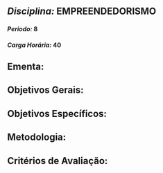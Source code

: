 ## *Disciplina:* EMPREENDEDORISMO
#### *Periodo:* 8
#### *Carga Horária:* 40
 
## Ementa:

 
## Objetivos Gerais:

 
## Objetivos Específicos:

 
## Metodologia:

 
## Critérios de Avaliação:

